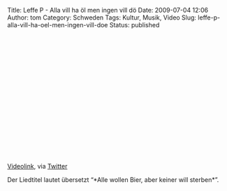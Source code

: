 Title: Leffe P - Alla vill ha öl men ingen vill dö
Date: 2009-07-04 12:06
Author: tom
Category: Schweden
Tags: Kultur, Musik, Video
Slug: leffe-p-alla-vill-ha-oel-men-ingen-vill-doe
Status: published

<p>
<object width="494" height="278">
<param name="allowfullscreen" value="true"></param><param name="allowscriptaccess" value="always"></param><param name="movie" value="http://vimeo.com/moogaloop.swf?clip_id=1686240&amp;server=vimeo.com&amp;show_title=0&amp;show_byline=0&amp;show_portrait=0&amp;color=00ADEF&amp;fullscreen=1"></param>

<embed src="http://vimeo.com/moogaloop.swf?clip_id=1686240&amp;server=vimeo.com&amp;show_title=0&amp;show_byline=0&amp;show_portrait=0&amp;color=00ADEF&amp;fullscreen=1" type="application/x-shockwave-flash" allowfullscreen="true" allowscriptaccess="always" width="494" height="278">
</embed>
</object>
  
[Videolink](http://vimeo.com/1686240), via
[Twitter](http://twitter.com/mexicandogs/statuses/2458244013)

</p>
Der Liedtitel lautet übersetzt “*Alle wollen Bier, aber keiner will
sterben*”.

